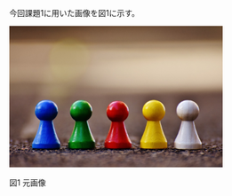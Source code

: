 今回課題1に用いた画像を図1に示す。

<img src="https://github.com/tableamd/lecture_image_processing/blob/master/image/test.jpg" width="384">

図1 元画像